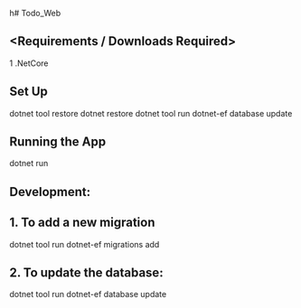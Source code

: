 h# Todo_Web
## <Requirements / Downloads Required> 
1 .NetCore

## Set Up
dotnet tool restore
dotnet restore
dotnet tool run dotnet-ef database update

## Running the App
dotnet run

## Development:
  ## 1. To add a new migration
dotnet tool run dotnet-ef migrations add <MigrationName>
  ## 2. To update the database:
dotnet tool run dotnet-ef database update
